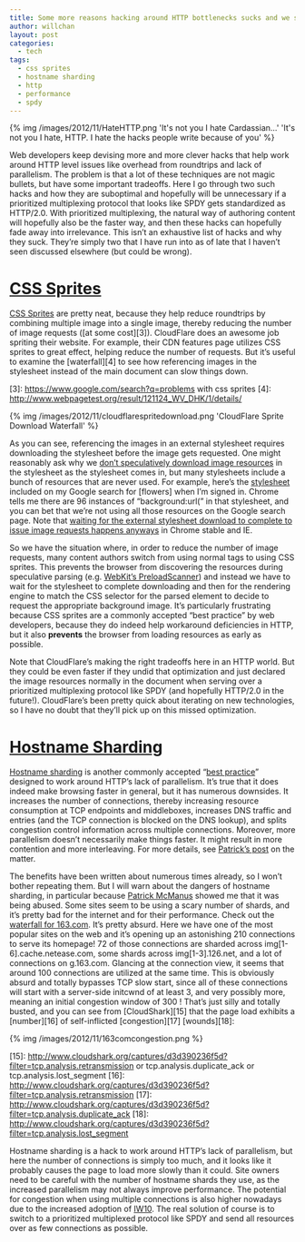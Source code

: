 ```yaml
---
title: Some more reasons hacking around HTTP bottlenecks sucks and we should fix HTTP
author: willchan
layout: post
categories:
  - tech
tags:
  - css sprites
  - hostname sharding
  - http
  - performance
  - spdy
---
```

{% img /images/2012/11/HateHTTP.png 'It&#39;s not you I hate Cardassian...' 'It&#39;s not you I hate, HTTP. I hate the hacks people write because of you' %}

Web developers keep devising more and more clever hacks that help work around HTTP level issues like overhead from roundtrips and lack of parallelism. The problem is that a lot of these techniques are not magic bullets, but have some important tradeoffs. Here I go through two such hacks and how they are suboptimal and hopefully will be unnecessary if a prioritized multiplexing protocol that looks like SPDY gets standardized as HTTP/2.0. With prioritized multiplexing, the natural way of authoring content will hopefully also be the faster way, and then these hacks can hopefully fade away into irrelevance. This isn’t an exhaustive list of hacks and why they suck. They’re simply two that I have run into as of late that I haven’t seen discussed elsewhere (but could be wrong).

# <a id="css_sprites">[CSS Sprites](#css_sprites)</a> #

[CSS Sprites][2] are pretty neat, because they help reduce roundtrips by combining multiple image into a single image, thereby reducing the number of image requests ([at some cost][3]). CloudFlare does an awesome job spriting their website. For example, their CDN features page utilizes CSS sprites to great effect, helping reduce the number of requests. But it’s useful to examine the [waterfall][4] to see how referencing images in the stylesheet instead of the main document can slow things down.

 [2]: https://developers.google.com/speed/docs/best-practices/rtt?hl=en#SpriteImages
 [3]: https://www.google.com/search?q=problems with css sprites
 [4]: http://www.webpagetest.org/result/121124_WV_DHK/1/details/

{% img /images/2012/11/cloudflarespritedownload.png 'CloudFlare Sprite Download Waterfall' %}

As you can see, referencing the images in an external stylesheet requires downloading the stylesheet before the image gets requested. One might reasonably ask why we [don’t speculatively download image resources][6] in the stylesheet as the stylesheet comes in, but many stylesheets include a bunch of resources that are never used. For example, here’s the [stylesheet][7] included on my Google search for [flowers] when I’m signed in. Chrome tells me there are 96 instances of “background:url(” in that stylesheet, and you can bet that we’re not using all those resources on the Google search page. Note that [waiting for the external stylesheet download to complete to issue image requests happens anyways][8] in Chrome stable and IE.

 [6]: https://code.google.com/p/webkit-mirror/source/browse/Source/WebCore/html/parser/CSSPreloadScanner.cpp?r=2e3b7d95ca518663e911b42429ed1c563a7d667c
 [7]: https://plus.google.com/_/apps-static/_/ss/sbw/ver=17b50ogit0knz/am=!uxU9uUXNl_eJBf3iMaRoAqSv6P37yJZlfKGQ22rkk0T2/bf=BA/r=O/rs=AItRSTO79WXIfuvH8yFOtZzYeKhsNUENiw
 [8]: /tech/throttling-subresources-before-first-paint/

So we have the situation where, in order to reduce the number of image requests, many content authors switch from using normal  tags to using CSS sprites. This prevents the browser from discovering the  resources during speculative parsing (e.g. [WebKit’s PreloadScanner][9]) and instead we have to wait for the stylesheet to complete downloading and then for the rendering engine to match the CSS selector for the parsed element to decide to request the appropriate background image. It’s particularly frustrating because CSS sprites are a commonly accepted “best practice” by web developers, because they do indeed help workaround deficiencies in HTTP, but it also **prevents** the browser from loading resources as early as possible.

 [9]: http://gent.ilcore.com/2011/01/webkit-preloadscanner.html

Note that CloudFlare’s making the right tradeoffs here in an HTTP world. But they could be even faster if they undid that optimization and just declared the image resources normally in the document when serving over a prioritized multiplexing protocol like SPDY (and hopefully HTTP/2.0 in the future!). CloudFlare’s been pretty quick about iterating on new technologies, so I have no doubt that they’ll pick up on this missed optimization.

# <a id="hostname_sharding">[Hostname Sharding](#hostname_sharding)</a> #

[Hostname sharding][10] is another commonly accepted “[best practice][11]” designed to work around HTTP’s lack of parallelism. It’s true that it does indeed make browsing faster in general, but it has numerous downsides. It increases the number of connections, thereby increasing resource consumption at TCP endpoints and middleboxes, increases DNS traffic and entries (and the TCP connection is blocked on the DNS lookup), and splits congestion control information across multiple connections. Moreover, more parallelism doesn’t necessarily make things faster. It might result in more contention and more interleaving. For more details, see [Patrick’s post][12] on the matter.

 [10]: http://https://developers.google.com/speed/docs/best-practices/rtt#ParallelizeDownloads
 [11]: http://www.stevesouders.com/blog/2009/05/12/sharding-dominant-domains/
 [12]: http://bitsup.blogspot.com/2011/02/http-parallel-connections-firefox.html

The benefits have been written about numerous times already, so I won’t bother repeating them. But I will warn about the dangers of hostname sharding, in particular because [Patrick McManus][13] showed me that it was being abused. Some sites seem to be using a scary number of shards, and it’s pretty bad for the internet and for their performance. Check out the [waterfall for 163.com][14]. It’s pretty absurd. Here we have one of the most popular sites on the web and it’s opening up an astonishing 210 connections to serve its homepage! 72 of those connections are sharded across img[1-6].cache.netease.com, some shards across img[1-3].126.net, and a lot of connections on g.163.com. Glancing at the connection view, it seems that around 100 connections are utilized at the same time. This is obviously absurd and totally bypasses TCP slow start, since all of these connections will start with a server-side initcwnd of at least 3, and very possibly more, meaning an initial congestion window of 300 ! That’s just silly and totally busted, and you can see from [CloudShark][15] that the page load exhibits a [number][16] of self-inflicted [congestion][17] [wounds][18]:

{% img /images/2012/11/163comcongestion.png %}

 [13]: https://plus.google.com/100166083286297802191
 [14]: http://www.webpagetest.org/result/121124_V6_ART/1/details/
 [15]: http://www.cloudshark.org/captures/d3d390236f5d?filter=tcp.analysis.retransmission or tcp.analysis.duplicate_ack or tcp.analysis.lost_segment
 [16]: http://www.cloudshark.org/captures/d3d390236f5d?filter=tcp.analysis.retransmission
 [17]: http://www.cloudshark.org/captures/d3d390236f5d?filter=tcp.analysis.duplicate_ack
 [18]: http://www.cloudshark.org/captures/d3d390236f5d?filter=tcp.analysis.lost_segment

Hostname sharding is a hack to work around HTTP’s lack of parallelism, but here the number of connections is simply too much, and it looks like it probably causes the page to load more slowly than it could. Site owners need to be careful with the number of hostname shards they use, as the increased parallelism may not always improve performance. The potential for congestion when using multiple connections is also higher nowadays due to the increased adoption of [IW10][20]. The real solution of course is to switch to a prioritized multiplexed protocol like SPDY and send all resources over as few connections as possible.

 [20]: https://developers.google.com/speed/protocols/tcpm-IW10
